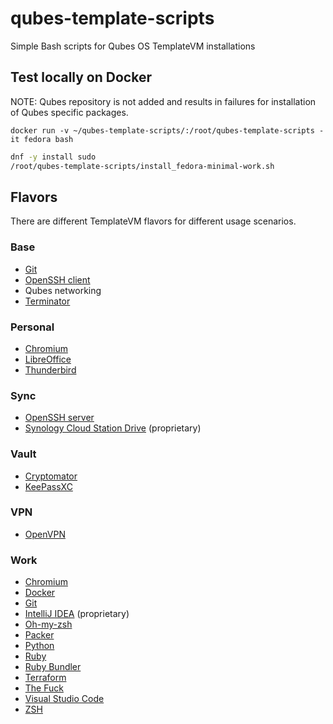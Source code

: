 # qubes-template-scripts

Simple Bash scripts for Qubes OS TemplateVM installations

## Test locally on Docker

NOTE: Qubes repository is not added and results in failures for installation of Qubes specific packages.

`docker run -v ~/qubes-template-scripts/:/root/qubes-template-scripts -it fedora bash`

```bash
dnf -y install sudo
/root/qubes-template-scripts/install_fedora-minimal-work.sh
```

## Flavors

There are different TemplateVM flavors for different usage scenarios.

### Base

* [Git](https://git-scm.com/)
* [OpenSSH client](https://www.openssh.com/)
* Qubes networking
* [Terminator](https://gnometerminator.blogspot.com/)

### Personal

* [Chromium](https://www.chromium.org/Home)
* [LibreOffice](https://www.libreoffice.org/)
* [Thunderbird](https://www.thunderbird.net/)

### Sync

* [OpenSSH server](https://www.openssh.com/)
* [Synology Cloud Station Drive](https://www.synology.com/en-us/releaseNote/CloudStationDrive) (proprietary)

### Vault

* [Cryptomator](https://cryptomator.org/)
* [KeePassXC](https://keepassxc.org/)

### VPN

* [OpenVPN](https://openvpn.net/)

### Work

* [Chromium](https://www.chromium.org/Home)
* [Docker](https://www.docker.com/)
* [Git](https://git-scm.com/)
* [IntelliJ IDEA](https://www.jetbrains.com/idea/) (proprietary)
* [Oh-my-zsh](https://ohmyz.sh/)
* [Packer](https://www.packer.io/)
* [Python](https://www.python.org/)
* [Ruby](https://www.ruby-lang.org/)
* [Ruby Bundler](https://bundler.io/)
* [Terraform](https://www.terraform.io/)
* [The Fuck](https://github.com/nvbn/thefuck)
* [Visual Studio Code](https://code.visualstudio.com/)
* [ZSH](http://zsh.sourceforge.net/)
